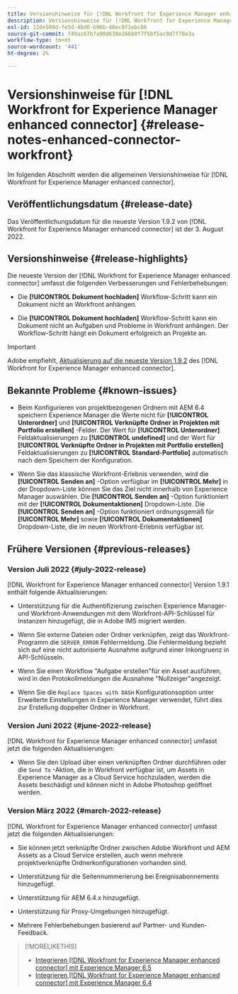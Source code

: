 ```yaml
---
title: Versionshinweise für [!DNL Workfront for Experience Manager enhanced connector]
description: Versionshinweise für [!DNL Workfront for Experience Manager enhanced connector]
exl-id: 12de589d-fe5d-4bd6-b96b-48ec8f1ebcb6
source-git-commit: f49ac67b7a90d638e266b9f7f5bf5ac9d7f78e3a
workflow-type: tm+mt
source-wordcount: '441'
ht-degree: 2%

---
```


# Versionshinweise für [!DNL Workfront for Experience Manager enhanced connector] {#release-notes-enhanced-connector-workfront}

Im folgenden Abschnitt werden die allgemeinen Versionshinweise für [!DNL Workfront for Experience Manager enhanced connector].

## Veröffentlichungsdatum {#release-date}

Das Veröffentlichungsdatum für die neueste Version 1.9.2 von [!DNL Workfront for Experience Manager enhanced connector] ist der 3. August 2022.

## Versionshinweise {#release-highlights}

Die neueste Version der [!DNL Workfront for Experience Manager enhanced connector] umfasst die folgenden Verbesserungen und Fehlerbehebungen:

* Die **[!UICONTROL Dokument hochladen]** Workflow-Schritt kann ein Dokument nicht an Workfront anhängen.

* Die **[!UICONTROL Dokument hochladen]** Workflow-Schritt kann ein Dokument nicht an Aufgaben und Probleme in Workfront anhängen. Der Workflow-Schritt hängt ein Dokument erfolgreich an Projekte an.

>[!IMPORTANT]
>
>Adobe empfiehlt, [Aktualisierung auf die neueste Version 1.9.2](../assets/update-workfront-enhanced-connector.md) des [!DNL Workfront for Experience Manager enhanced connector].

## Bekannte Probleme {#known-issues}

* Beim Konfigurieren von projektbezogenen Ordnern mit AEM 6.4 speichern Experience Manager die Werte nicht für **[!UICONTROL Unterordner]** und **[!UICONTROL Verknüpfte Ordner in Projekten mit Portfolio erstellen]** -Felder. Der Wert für **[!UICONTROL Unterordner]** Feldaktualisierungen zu **[!UICONTROL undefined]** und der Wert für **[!UICONTROL Verknüpfte Ordner in Projekten mit Portfolio erstellen]** Feldaktualisierungen zu **[!UICONTROL Standard-Portfolio]** automatisch nach dem Speichern der Konfiguration.

* Wenn Sie das klassische Workfront-Erlebnis verwenden, wird die **[!UICONTROL Senden an]** -Option verfügbar im **[!UICONTROL Mehr]** in der Dropdown-Liste können Sie das Ziel nicht innerhalb von Experience Manager auswählen. Die **[!UICONTROL Senden an]** -Option funktioniert mit der **[!UICONTROL Dokumentaktionen]** Dropdown-Liste. Die **[!UICONTROL Senden an]** -Option funktioniert ordnungsgemäß für **[!UICONTROL Mehr]** sowie **[!UICONTROL Dokumentaktionen]** Dropdown-Liste, die im neuen Workfront-Erlebnis verfügbar ist.

## Frühere Versionen {#previous-releases}

### Version Juli 2022 {#july-2022-release}

[!DNL Workfront for Experience Manager enhanced connector] Version 1.9.1 enthält folgende Aktualisierungen:

* Unterstützung für die Authentifizierung zwischen Experience Manager- und Workfront-Anwendungen mit dem Workfront-API-Schlüssel für Instanzen hinzugefügt, die in Adobe IMS migriert werden.

* Wenn Sie externe Dateien oder Ordner verknüpfen, zeigt das Workfront-Programm die `SERVER_ERROR` Fehlermeldung. Die Fehlermeldung bezieht sich auf eine nicht autorisierte Ausnahme aufgrund einer Inkongruenz in API-Schlüsseln.

* Wenn Sie einen Workflow &quot;Aufgabe erstellen&quot;für ein Asset ausführen, wird in den Protokollmeldungen die Ausnahme &quot;Nullzeiger&quot;angezeigt.

* Wenn Sie die `Replace Spaces with DASH` Konfigurationsoption unter Erweiterte Einstellungen in Experience Manager verwendet, führt dies zur Erstellung doppelter Ordner in Workfront.

### Version Juni 2022 {#june-2022-release}

[!DNL Workfront for Experience Manager enhanced connector] umfasst jetzt die folgenden Aktualisierungen:

* Wenn Sie den Upload über einen verknüpften Ordner durchführen oder die `Send To` -Aktion, die in Workfront verfügbar ist, um Assets in Experience Manager as a Cloud Service hochzuladen, werden die Assets beschädigt und können nicht in Adobe Photoshop geöffnet werden.

### Version März 2022 {#march-2022-release}

[!DNL Workfront for Experience Manager enhanced connector] umfasst jetzt die folgenden Aktualisierungen:

* Sie können jetzt verknüpfte Ordner zwischen Adobe Workfront und AEM Assets as a Cloud Service erstellen, auch wenn mehrere projektverknüpfte Ordnerkonfigurationen vorhanden sind.

* Unterstützung für die Seitennummerierung bei Ereignisabonnements hinzugefügt.

* Unterstützung für AEM 6.4.x hinzugefügt.

* Unterstützung für Proxy-Umgebungen hinzugefügt.

* Mehrere Fehlerbehebungen basierend auf Partner- und Kunden-Feedback.

>[!MORELIKETHIS]
>
>* [Integrieren [!DNL Workfront for Experience Manager enhanced connector] mit Experience Manager 6.5](https://experienceleague.adobe.com/docs/experience-manager-65/assets/integrations/workfront-integrations.html?lang=en)
>* [Integrieren [!DNL Workfront for Experience Manager enhanced connector] mit Experience Manager 6.4](https://experienceleague.adobe.com/docs/experience-manager-64/assets/integrations/workfront-integrations.html?lang=en)

